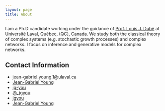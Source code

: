 ```yaml
---
layout: page
title: About
---
```



I am a Ph.D candidate working under the guidance of [Prof. Louis J. Dubé](http://www.dynamica.phy.ulaval.ca) at Université Laval, Québec, (QC), Canada.
We study both the classical theory of complex systems (e.g. stochastic growth processes) and complex networks.
I focus on inference and generative models for complex networks.

<div class="end-of-post"></div>

## Contact Information


<ul class="contact-list">
    <li class="contact-list-item"> 
        <a href="mailto:jean-gabriel.young.1@ulaval.ca"><i class="fa fa-envelope-o" aria-hidden="true"></i> jean-gabriel.young.1@ulaval.ca</a>
    </li>
    <li class="contact-list-item">
        <a href="https://scholar.google.ca/citations?user=qmKcNSoAAAAJ&hl=en"><i class="fa fa-graduation-cap"></i> Jean-Gabriel Young</a>
    </li>
    <li class="contact-list-item">
        <a href="https://github.com/jg-you/"><i class="fa fa-github" aria-hidden="true"></i> jg-you</a>
    </li>
    <li class="contact-list-item"> 
        <a href="http://www.twitter.com/_jgyou"><i class="fa fa-twitter" aria-hidden="true"></i> @_jgyou</a>
    </li>
    <li class="contact-list-item"> 
        <a href="http://stackexchange.com/users/2079477/jgyou?tab=accounts"><i class="fa fa-stack-exchange" aria-hidden="true"></i> jgyou</a>
    </li>
    <li class="contact-list-item"> 
        <a href="http://www.linkedin.com/pub/jean-gabriel-young/59/577/698"><i class="fa fa-linkedin" aria-hidden="true"></i> Jean-Gabriel Young</a>
    </li>
</ul>
